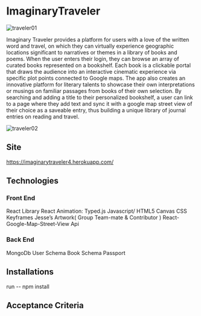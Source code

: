 # ImaginaryTraveler

![traveler01](https://user-images.githubusercontent.com/62358897/106239352-53563480-61b7-11eb-8136-c3c77bb59ea3.jpg)


Imaginary Traveler provides a platform for users with a love of the written word and travel, on which they can virtually experience geographic locations significant to narratives or themes in a library of books and poems. When the user enters their login, they can browse an array of curated books represented on a bookshelf. Each book is a clickable portal that draws the audience into an interactive cinematic experience via specific plot points connected to Google maps. The app also creates an innovative platform for literary talents to showcase their own interpretations or musings on familiar passages from books of their own selection.  By searching and adding a title to their personalized bookshelf, a user can link to a page where they add text and sync it with a google map street view of their choice as a saveable entry, thus building a unique library of journal entries on reading and travel.

![traveler02](https://user-images.githubusercontent.com/62358897/106239444-754fb700-61b7-11eb-82da-31504a30a6df.jpg)


## Site 

https://imaginarytraveler4.herokuapp.com/

## Technologies 

### Front End

  React Library
  React Animation: Typed.js
  Javascript/ HTML5 Canvas
  CSS Keyframes
  Jesse’s Artwork( Group Team-mate & Contributor )
  React-Google-Map-Street-View Api
  
### Back End

  MongoDb
  User Schema 
  Book Schema 
  Passport



## Installations 

run -- npm install 

## Acceptance Criteria
